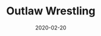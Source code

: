 ---
title: "Outlaw Wrestling"
date: 2020-02-20
location: Our Lady Of Mount Carmel, Brooklyn, NY
cagematch: https://www.cagematch.net/?id=1&nr=255494
---